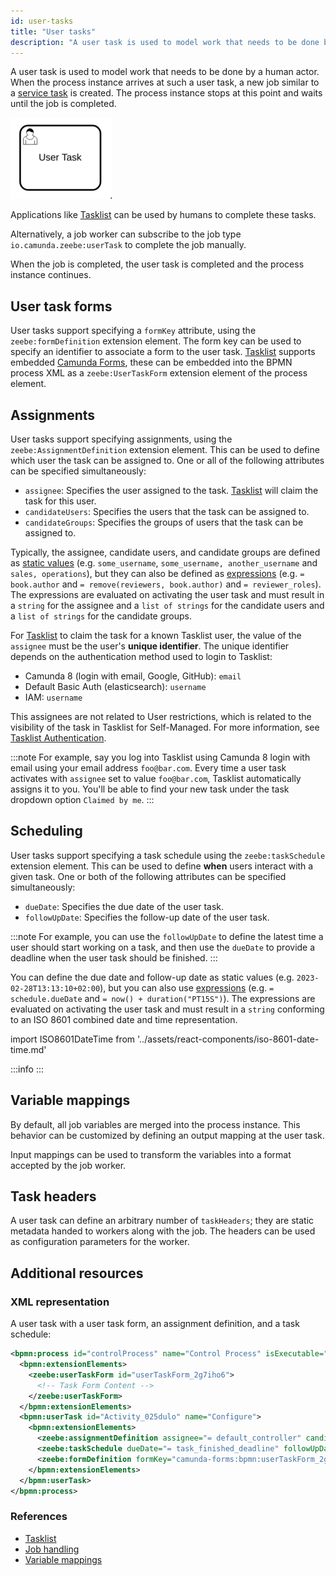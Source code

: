 ```yaml
---
id: user-tasks
title: "User tasks"
description: "A user task is used to model work that needs to be done by a human actor."
---
```


A user task is used to model work that needs to be done by a human actor. When
the process instance arrives at such a user task, a new job similar to a
[service task](/components/modeler/bpmn/service-tasks/service-tasks.md) is created. The process instance
stops at this point and waits until the job is completed.

![user-task](assets/user-task.png)

Applications like [Tasklist](/components/tasklist/introduction-to-tasklist.md) can be used by humans to complete these tasks.

Alternatively, a job worker can subscribe to the job type
`io.camunda.zeebe:userTask` to complete the job manually.

When the job is completed, the user task is completed and the process
instance continues.

## User task forms

User tasks support specifying a `formKey` attribute, using the
`zeebe:formDefinition` extension element. The form key can be used to specify
an identifier to associate a form to the user task. [Tasklist](/components/tasklist/introduction-to-tasklist.md) supports
embedded [Camunda Forms](/guides/utilizing-forms.md),
these can be embedded into the BPMN process XML as a `zeebe:UserTaskForm`
extension element of the process element.

## Assignments

User tasks support specifying assignments, using the `zeebe:AssignmentDefinition` extension element.
This can be used to define which user the task can be assigned to. One or all of the following
attributes can be specified simultaneously:

- `assignee`: Specifies the user assigned to the task. [Tasklist](/components/tasklist/introduction-to-tasklist.md) will claim the task for this user.
- `candidateUsers`: Specifies the users that the task can be assigned to.
- `candidateGroups`: Specifies the groups of users that the task can be assigned to.

Typically, the assignee, candidate users, and candidate groups are defined as [static values](/docs/components/concepts/expressions.md#expressions-vs-static-values) (e.g. `some_username`, `some_username, another_username` and
`sales, operations`), but they can also be defined as
[expressions](/components/concepts/expressions.md) (e.g. `= book.author` and `= remove(reviewers, book.author)` and `= reviewer_roles`). The expressions are evaluated on activating the user task and must result in a
`string` for the assignee and a `list of strings` for the candidate users and a `list of strings` for the candidate groups.

For [Tasklist](/components/tasklist/introduction-to-tasklist.md) to claim the task for a known Tasklist user,
the value of the `assignee` must be the user's **unique identifier**.
The unique identifier depends on the authentication method used to login to Tasklist:

- Camunda 8 (login with email, Google, GitHub): `email`
- Default Basic Auth (elasticsearch): `username`
- IAM: `username`

This assignees are not related to User restrictions, which is related to the visibility of the task in Tasklist for Self-Managed. For more information, see [Tasklist Authentication](/self-managed/tasklist-deployment/tasklist-authentication.md).

:::note
For example, say you log into Tasklist using Camunda 8 login with email using your email address `foo@bar.com`. Every time a user task activates with `assignee` set to value `foo@bar.com`, Tasklist automatically assigns it to you. You'll be able to find your new task under the task dropdown option `Claimed by me`.
:::

## Scheduling

User tasks support specifying a task schedule using the `zeebe:taskSchedule` extension element.
This can be used to define **when** users interact with a given task. One or both of the following
attributes can be specified simultaneously:

- `dueDate`: Specifies the due date of the user task.
- `followUpDate`: Specifies the follow-up date of the user task.

:::note
For example, you can use the `followUpDate` to define the latest time a user should start working on a task, and then
use the `dueDate` to provide a deadline when the user task should be finished.
:::

You can define the due date and follow-up date as static values (e.g. `2023-02-28T13:13:10+02:00`), but you can also use
[expressions](/components/concepts/expressions.md) (e.g. `= schedule.dueDate` and `= now() + duration("PT15S")`). The
expressions are evaluated on activating the user task and must result in a `string` conforming to an ISO 8601 combined
date and time representation.

import ISO8601DateTime from '../assets/react-components/iso-8601-date-time.md'

:::info
<ISO8601DateTime/>
:::

## Variable mappings

By default, all job variables are merged into the process instance. This
behavior can be customized by defining an output mapping at the user task.

Input mappings can be used to transform the variables into a format accepted by the job worker.

## Task headers

A user task can define an arbitrary number of `taskHeaders`; they are static
metadata handed to workers along with the job. The headers can be used
as configuration parameters for the worker.

## Additional resources

### XML representation

A user task with a user task form, an assignment definition, and a task schedule:

```xml
<bpmn:process id="controlProcess" name="Control Process" isExecutable="true">
  <bpmn:extensionElements>
    <zeebe:userTaskForm id="userTaskForm_2g7iho6">
      <!-- Task Form Content -->
    </zeebe:userTaskForm>
  </bpmn:extensionElements>
  <bpmn:userTask id="Activity_025dulo" name="Configure">
    <bpmn:extensionElements>
      <zeebe:assignmentDefinition assignee="= default_controller" candidateGroups="controllers, auditors" />
      <zeebe:taskSchedule dueDate="= task_finished_deadline" followUpDate="= now() + duration('P2D')"/>
      <zeebe:formDefinition formKey="camunda-forms:bpmn:userTaskForm_2g7iho6" />
    </bpmn:extensionElements>
  </bpmn:userTask>
</bpmn:process>
```

### References

- [Tasklist](/components/tasklist/introduction-to-tasklist.md)
- [Job handling](/components/concepts/job-workers.md)
- [Variable mappings](/components/concepts/variables.md#inputoutput-variable-mappings)
